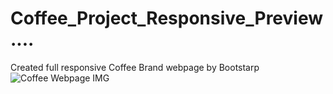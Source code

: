 # Coffee_Project_Responsive_Preview....
Created  full responsive  Coffee Brand webpage by Bootstarp
![Coffee Webpage IMG](https://github.com/tarunrudakiya123/Coffee_Project_Responsive/assets/124019270/0e4ba354-98ef-4b5c-a158-e97cad0d8727)
